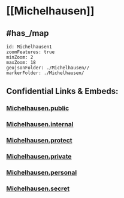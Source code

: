# [[Michelhausen]] 



## #has_/map  



```leaflet
id: Michelhausen1
zoomFeatures: true 
minZoom: 2 
maxZoom: 18
geojsonFolder: ./Michelhausen//
markerFolder: ./Michelhausen/
```





## Confidential Links & Embeds: 

### [Michelhausen.public](/_public/\Earth\Continent\Europe\Europe~Central\Austria\Austrias_States\Niederösterreich\counties~NÖ\Tulln\cities~TullnMichelhausen.public.md) 

### [Michelhausen.internal](/_internal/\Earth\Continent\Europe\Europe~Central\Austria\Austrias_States\Niederösterreich\counties~NÖ\Tulln\cities~TullnMichelhausen.internal.md) 

### [Michelhausen.protect](/_protect/\Earth\Continent\Europe\Europe~Central\Austria\Austrias_States\Niederösterreich\counties~NÖ\Tulln\cities~TullnMichelhausen.protect.md) 

### [Michelhausen.private](/_private/\Earth\Continent\Europe\Europe~Central\Austria\Austrias_States\Niederösterreich\counties~NÖ\Tulln\cities~TullnMichelhausen.private.md) 

### [Michelhausen.personal](/_personal/\Earth\Continent\Europe\Europe~Central\Austria\Austrias_States\Niederösterreich\counties~NÖ\Tulln\cities~TullnMichelhausen.personal.md) 

### [Michelhausen.secret](/_secret/\Earth\Continent\Europe\Europe~Central\Austria\Austrias_States\Niederösterreich\counties~NÖ\Tulln\cities~TullnMichelhausen.secret.md)

